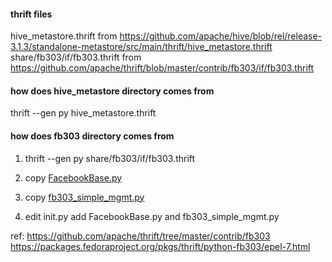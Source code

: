 #### thrift files
hive_metastore.thrift from https://github.com/apache/hive/blob/rel/release-3.1.3/standalone-metastore/src/main/thrift/hive_metastore.thrift
share/fb303/if/fb303.thrift from https://github.com/apache/thrift/blob/master/contrib/fb303/if/fb303.thrift

#### how does hive_metastore directory comes from
thrift --gen py hive_metastore.thrift

#### how does fb303 directory comes from
1. thrift --gen py share/fb303/if/fb303.thrift

2. copy [FacebookBase.py](https://github.com/apache/thrift/blob/master/contrib/fb303/py/fb303/FacebookBase.py) 
3. copy [fb303_simple_mgmt.py](https://github.com/apache/thrift/blob/master/contrib/fb303/py/fb303_scripts/fb303_simple_mgmt.py)
4. edit init.py add FacebookBase.py and fb303_simple_mgmt.py

ref: 
https://github.com/apache/thrift/tree/master/contrib/fb303
https://packages.fedoraproject.org/pkgs/thrift/python-fb303/epel-7.html